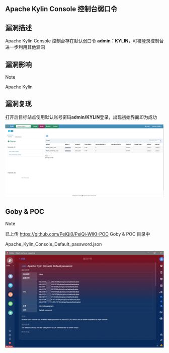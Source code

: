 ## Apache Kylin Console 控制台弱口令

## 漏洞描述

Apache Kylin Console 控制台存在默认弱口令 **admin：KYLIN**，可被登录控制台进一步利用其他漏洞

## 漏洞影响

> [!NOTE]
>
> Apache Kylin

## 漏洞复现

打开后目标站点使用默认账号密码**admin/KYLIN**登录，出现初始界面即为成功

![](image/kylin-1.png)

## Goby & POC

> [!NOTE]
>
> 已上传 https://github.com/PeiQi0/PeiQi-WIKI-POC Goby & POC 目录中
>
> Apache_Kylin_Console_Default_password.json

![](image/kylin-26.png)